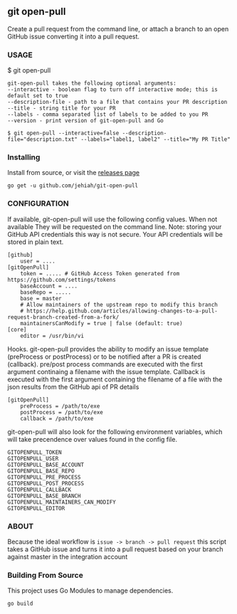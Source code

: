 git open-pull 
-------------

Create a pull request from the command line, or attach a branch to an open GitHub issue converting it into a pull request.

### USAGE

   $ git open-pull

    git-open-pull takes the following optional arguments:
    --interactive - boolean flag to turn off interactive mode; this is default set to true
    --description-file - path to a file that contains your PR description
    --title - string title for your PR
    --labels - comma separated list of labels to be added to you PR
    --version - print version of git-open-pull and Go

    $ git open-pull --interactive=false --description-file="description.txt" --labels="label1, label2" --title="My PR Title"

### Installing


Install from source, or visit the [releases page](https://github.com/jehiah/git-open-pull/releases)

```
go get -u github.com/jehiah/git-open-pull
````

### CONFIGURATION

If available, git-open-pull will use the following config values. When not available
They will be requested on the command line. Note: storing your GitHub API credentials this way is
not secure. Your API credentials will be stored in plain text.

    [github]
        user = ....
    [gitOpenPull]
        token = ..... # GitHub Access Token generated from https://github.com/settings/tokens
        baseAccount = ....
        baseRepo = .....
        base = master
	    # Allow maintainers of the upstream repo to modify this branch
	    # https://help.github.com/articles/allowing-changes-to-a-pull-request-branch-created-from-a-fork/
        maintainersCanModify = true | false (default: true)
    [core]
        editor = /usr/bin/vi

Hooks. git-open-pull provides the ability to modify an issue template (preProcess or postProcess) or to be notified after a PR is created (callback). pre/post process commands are executed with the first argument continaing a filename with the issue template. Callback is executed with the first argument containing the filename of a file with the json results from the GitHub api of PR details

    [gitOpenPull]
        preProcess = /path/to/exe
        postProcess = /path/to/exe
        callback = /path/to/exe

git-open-pull will also look for the following environment variables, which will take precendence over values found in the config file.

```
GITOPENPULL_TOKEN
GITOPENPULL_USER
GITOPENPULL_BASE_ACCOUNT
GITOPENPULL_BASE_REPO
GITOPENPULL_PRE_PROCESS
GITOPENPULL_POST_PROCESS
GITOPENPULL_CALLBACK
GITOPENPULL_BASE_BRANCH
GITOPENPULL_MAINTAINERS_CAN_MODIFY
GITOPENPULL_EDITOR
```

### ABOUT

Because the ideal workflow is `issue -> branch -> pull request` this script
takes a GitHub issue and turns it into a pull request based on your branch
against master in the integration account

### Building From Source

This project uses Go Modules to manage dependencies. 

```
go build
```
